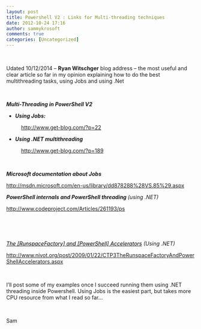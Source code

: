 ```yaml
---
layout: post
title: Powershell V2 : Links for Multi-threading techniques
date: 2012-10-24 17:16
author: sammykrosoft
comments: true
categories: [Uncategorized]
---
```

<p>&nbsp;<p>Udated 10/12/2014 &ndash; <strong>Ryan Witschger</strong> blog address &ndash; the most useful and clear article so far in my opinion explaining how to do the best multithreading tasks, using Jobs and using .Net</p><p>&nbsp;</p><p><em><strong>Multi-Threading in PowerShell V2</strong></em></p><ul>   <li><strong><em>Using Jobs:</em></strong></li> </ul><p>&nbsp;&nbsp;&nbsp;&nbsp;&nbsp;&nbsp;&nbsp;&nbsp;&nbsp; <a title="http://www.get-blog.com/?p=22" href="http://www.get-blog.com/?p=22">http://www.get-blog.com/?p=22</a></p><ul>   <li><strong><em>Using .NET multithreading</em></strong></li> </ul><p>&nbsp;&nbsp;&nbsp;&nbsp;&nbsp;&nbsp;&nbsp;&nbsp;&nbsp; <a title="http://www.get-blog.com/?p=189" href="http://www.get-blog.com/?p=189">http://www.get-blog.com/?p=189</a>&nbsp;</p><p>&nbsp;</p><p><strong></strong></p><p><strong><em>Microsoft documentation about Jobs</em></strong></p><p><a title="http://msdn.microsoft.com/en-us/library/dd878288%28VS.85%29.aspx" href="http://msdn.microsoft.com/en-us/library/dd878288%28VS.85%29.aspx">http://msdn.microsoft.com/en-us/library/dd878288%28VS.85%29.aspx</a></p><p><strong></strong></p><p><strong></strong></p><p><em><strong>PowerShell internals and PowerShell threading </strong>(using .NET)</em></p><p><a title="http://www.codeproject.com/Articles/261193/ps" href="http://www.codeproject.com/Articles/261193/ps">http://www.codeproject.com/Articles/261193/ps</a></p><p>&nbsp;</p><p>&nbsp;</p><p><a href="http://www.nivot.org/nivot2/post/2009/01/22/CTP3TheRunspaceFactoryAndPowerShellAccelerators.aspx"><font color="#000000"><em>The [RunspaceFactory] and [PowerShell] Accelerators</em></font></a><em> (Using .NET)</em></p><p><a title="http://www.nivot.org/post/2009/01/22/CTP3TheRunspaceFactoryAndPowerShellAccelerators.aspx" href="http://www.nivot.org/post/2009/01/22/CTP3TheRunspaceFactoryAndPowerShellAccelerators.aspx">http://www.nivot.org/post/2009/01/22/CTP3TheRunspaceFactoryAndPowerShellAccelerators.aspx</a></p><p>&nbsp;</p><p>I&rsquo;ll post some of my examples once I succeed running them using .NET threading inside Powershell. Using Jobs is the easiest part, but takes more CPU resource from what I read so far&hellip;</p><p>&nbsp;</p><p>Sam</p></p>

